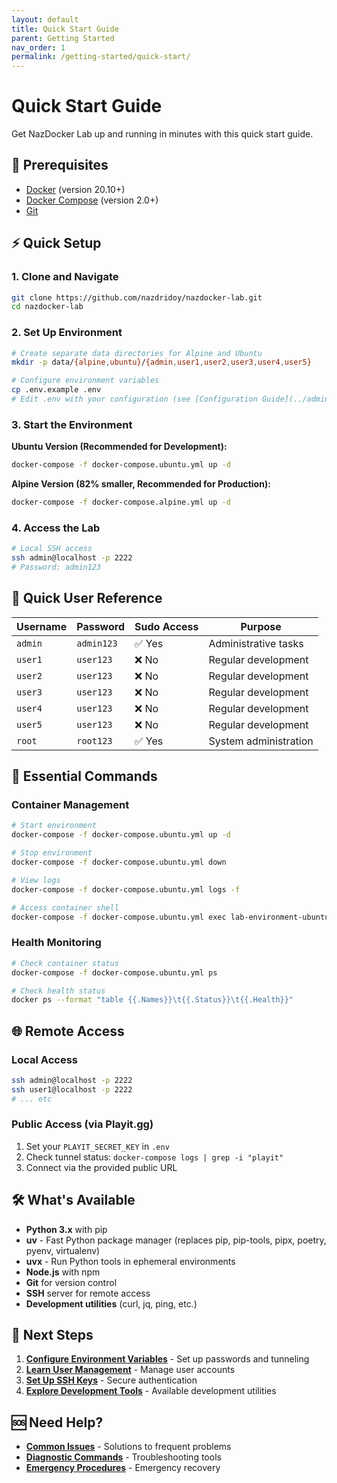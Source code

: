 ```yaml
---
layout: default
title: Quick Start Guide
parent: Getting Started
nav_order: 1
permalink: /getting-started/quick-start/
---
```


# Quick Start Guide

Get NazDocker Lab up and running in minutes with this quick start guide.

## 🚀 Prerequisites

- [Docker](https://docs.docker.com/get-docker/) (version 20.10+)
- [Docker Compose](https://docs.docker.com/compose/install/) (version 2.0+)
- [Git](https://git-scm.com/downloads)

## ⚡ Quick Setup

### 1. Clone and Navigate
```bash
git clone https://github.com/nazdridoy/nazdocker-lab.git
cd nazdocker-lab
```

### 2. Set Up Environment
```bash
# Create separate data directories for Alpine and Ubuntu
mkdir -p data/{alpine,ubuntu}/{admin,user1,user2,user3,user4,user5}

# Configure environment variables
cp .env.example .env
# Edit .env with your configuration (see [Configuration Guide](../administration/environment-variables.md))
```

### 3. Start the Environment

**Ubuntu Version (Recommended for Development):**
```bash
docker-compose -f docker-compose.ubuntu.yml up -d
```

**Alpine Version (82% smaller, Recommended for Production):**
```bash
docker-compose -f docker-compose.alpine.yml up -d
```

### 4. Access the Lab
```bash
# Local SSH access
ssh admin@localhost -p 2222
# Password: admin123
```

## 👥 Quick User Reference

| Username | Password | Sudo Access | Purpose |
|----------|----------|-------------|---------|
| `admin` | `admin123` | ✅ Yes | Administrative tasks |
| `user1` | `user123` | ❌ No | Regular development |
| `user2` | `user123` | ❌ No | Regular development |
| `user3` | `user123` | ❌ No | Regular development |
| `user4` | `user123` | ❌ No | Regular development |
| `user5` | `user123` | ❌ No | Regular development |
| `root` | `root123` | ✅ Yes | System administration |

## 🔧 Essential Commands

### Container Management
```bash
# Start environment
docker-compose -f docker-compose.ubuntu.yml up -d

# Stop environment
docker-compose -f docker-compose.ubuntu.yml down

# View logs
docker-compose -f docker-compose.ubuntu.yml logs -f

# Access container shell
docker-compose -f docker-compose.ubuntu.yml exec lab-environment-ubuntu bash
```

### Health Monitoring
```bash
# Check container status
docker-compose -f docker-compose.ubuntu.yml ps

# Check health status
docker ps --format "table {{.Names}}\t{{.Status}}\t{{.Health}}"
```

## 🌐 Remote Access

### Local Access
```bash
ssh admin@localhost -p 2222
ssh user1@localhost -p 2222
# ... etc
```

### Public Access (via Playit.gg)
1. Set your `PLAYIT_SECRET_KEY` in `.env`
2. Check tunnel status: `docker-compose logs | grep -i "playit"`
3. Connect via the provided public URL

## 🛠️ What's Available

- **Python 3.x** with pip
- **uv** - Fast Python package manager (replaces pip, pip-tools, pipx, poetry, pyenv, virtualenv)
- **uvx** - Run Python tools in ephemeral environments
- **Node.js** with npm
- **Git** for version control
- **SSH** server for remote access
- **Development utilities** (curl, jq, ping, etc.)

## 🔗 Next Steps

1. **[Configure Environment Variables](../administration/environment-variables.md)** - Set up passwords and tunneling
2. **[Learn User Management](../user-management/user-accounts.md)** - Manage user accounts
3. **[Set Up SSH Keys](../user-management/ssh-keys.md)** - Secure authentication
4. **[Explore Development Tools](../development/available-tools.md)** - Available development utilities

## 🆘 Need Help?

- **[Common Issues](../troubleshooting/common-issues.md)** - Solutions to frequent problems
- **[Diagnostic Commands](../troubleshooting/diagnostics.md)** - Troubleshooting tools
- **[Emergency Procedures](../troubleshooting/emergency.md)** - Emergency recovery
